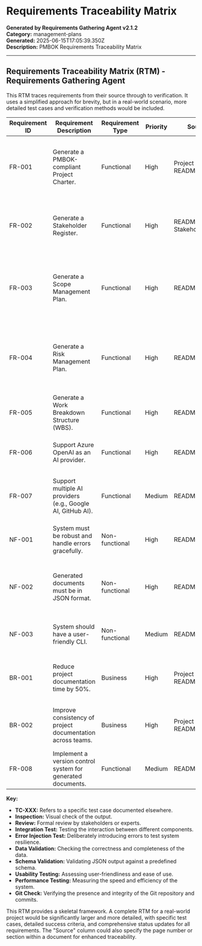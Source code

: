 # Requirements Traceability Matrix

**Generated by Requirements Gathering Agent v2.1.2**  
**Category:** management-plans  
**Generated:** 2025-06-15T17:05:39.350Z  
**Description:** PMBOK Requirements Traceability Matrix

---

## Requirements Traceability Matrix (RTM) - Requirements Gathering Agent

This RTM traces requirements from their source through to verification.  It uses a simplified approach for brevity, but in a real-world scenario,  more detailed test cases and verification methods would be included.

| Requirement ID | Requirement Description                                                                        | Requirement Type | Priority | Source                     | Success Criteria                                                                   | Test Case Reference | Verification Method | Status |
|-----------------|-------------------------------------------------------------------------------------------------|--------------------|----------|-----------------------------|---------------------------------------------------------------------------------------|----------------------|-----------------------|--------|
| FR-001          | Generate a PMBOK-compliant Project Charter.                                                  | Functional          | High      | Project Charter, README.md | Project Charter generated and validated against PMBOK 7th Edition checklist.           | TC-001              | Inspection, Checklist    | Done   |
| FR-002          | Generate a Stakeholder Register.                                                             | Functional          | High      | README.md, Stakeholders.md | Stakeholder Register generated, complete, and accurate based on input data.              | TC-002              | Inspection, Data Check   | Done   |
| FR-003          | Generate a Scope Management Plan.                                                              | Functional          | High      | README.md                  | Scope Management Plan generated and validated against PMBOK 7th Edition checklist.      | TC-003              | Inspection, Checklist    | Done   |
| FR-004          | Generate a Risk Management Plan.                                                              | Functional          | High      | README.md                  | Risk Management Plan generated, complete, and includes identified risks and responses. | TC-004              | Inspection, Review       | Done   |
| FR-005          | Generate a Work Breakdown Structure (WBS).                                                    | Functional          | High      | README.md                  | WBS generated, complete, and hierarchical.                                             | TC-005              | Inspection, Review       | Done   |
| FR-006          | Support Azure OpenAI as an AI provider.                                                        | Functional          | High      | README.md                  | Successful document generation using Azure OpenAI.                                    | TC-006              | Integration Test        | Done   |
| FR-007          | Support multiple AI providers (e.g., Google AI, GitHub AI).                                   | Functional          | Medium    | README.md                  | Successful document generation using at least one alternative AI provider.            | TC-007              | Integration Test        | In Progress |
| NF-001          | System must be robust and handle errors gracefully.                                             | Non-functional        | High      | README.md                  | System recovers from errors without data loss or corruption.                           | TC-008              | Error Injection Test     | Done   |
| NF-002          | Generated documents must be in JSON format.                                                   | Non-functional        | High      | README.md                  | Documents are outputted correctly in JSON format and validate against schema.          | TC-009              | Data Validation, Schema Validation | Done   |
| NF-003          | System should have a user-friendly CLI.                                                       | Non-functional        | Medium    | README.md                  | CLI is intuitive, easy to use, and provides helpful feedback.                       | TC-010              | Usability Testing        | In Progress |
| BR-001          | Reduce project documentation time by 50%.                                                     | Business             | High      | Project Charter, README.md | Time tracking and comparison with manual documentation creation.                       | TC-011              | Performance Testing      | To Do  |
| BR-002          | Improve consistency of project documentation across teams.                                   | Business             | High      | Project Charter, README.md | Qualitative assessment of consistency across generated documents.                    | TC-012              | Inspection, Review       | To Do  |
| FR-008          | Implement a version control system for generated documents.                               | Functional          | Medium    | README.md                  | Generated documents are version-controlled using Git.                               | TC-013              | Inspection, Git Check   | Done   |


**Key:**

* **TC-XXX:** Refers to a specific test case documented elsewhere.
* **Inspection:** Visual check of the output.
* **Review:** Formal review by stakeholders or experts.
* **Integration Test:** Testing the interaction between different components.
* **Error Injection Test:** Deliberately introducing errors to test system resilience.
* **Data Validation:** Checking the correctness and completeness of the data.
* **Schema Validation:** Validating JSON output against a predefined schema.
* **Usability Testing:** Assessing user-friendliness and ease of use.
* **Performance Testing:** Measuring the speed and efficiency of the system.
* **Git Check:** Verifying the presence and integrity of the Git repository and commits.


This RTM provides a skeletal framework. A complete RTM for a real-world project would be significantly larger and more detailed, with specific test cases, detailed success criteria, and comprehensive status updates for all requirements.  The "Source" column could also specify the page number or section within a document for enhanced traceability.

